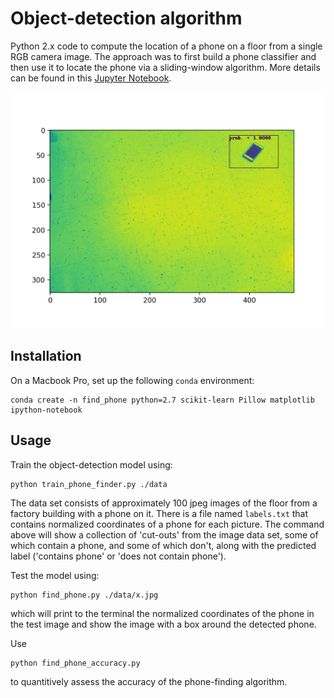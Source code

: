 # Object-detection algorithm
Python 2.x code to compute the 
location of a phone on a floor from a single RGB camera image. 
The approach was to first build a phone classifier and
then use it to locate the phone via a sliding-window algorithm. 
More details can be found in 
this [Jupyter Notebook](). 

<img src='data/detected_phone.png' width='600'>

## Installation 

On a Macbook Pro, set up the following `conda` environment:

```
conda create -n find_phone python=2.7 scikit-learn Pillow matplotlib ipython-notebook
```

## Usage 

Train the object-detection model using:
```
python train_phone_finder.py ./data 
```

The data set consists of approximately 100 jpeg images of the 
floor from a factory building with a phone on it. 
There is a file named `labels.txt` that contains 
normalized coordinates of a phone for each picture.
The command above will show a collection 
of 'cut-outs' from the image data set, 
some of which contain a phone, and some of which don't,
 along with the predicted label ('contains phone' or 'does not contain phone'). 

Test the model using: 
```
python find_phone.py ./data/x.jpg
```
which will print to the terminal 
the normalized coordinates of the phone in the test image and 
show the image with a box around the detected phone.

Use 
```
python find_phone_accuracy.py
```
to quantitively assess the accuracy of the phone-finding algorithm.
